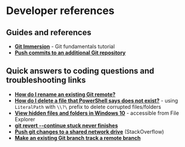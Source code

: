 # Developer references

## Guides and references
- **[Git Immersion](https://gitimmersion.com/index.html)** - Git fundamentals tutorial
- **[Push commits to an additional Git repository](https://docs.aws.amazon.com/codecommit/latest/userguide/how-to-mirror-repo-pushes.html)**

## Quick answers to coding questions and troubleshooting links
- **[How do I rename an existing Git remote?](https://support.beanstalkapp.com/article/16-how-do-i-rename-an-existing-git-remote)**
- **[How do I delete a file that PowerShell says does not exist?](https://stackoverflow.com/questions/50858832/how-do-i-delete-a-file-that-powershell-says-does-not-exist)** - using `LiteralPath` with `\\?\` prefix to delete corrupted files/folders
- **[View hidden files and folders in Windows 10](https://support.microsoft.com/en-us/search?query=how%20to%20view%20hidden%20files%20in%20windows%2010)** - accessible from File Explorer
- **[git revert --continue stuck never finishes](https://stackoverflow.com/questions/65630304/git-revert-continue-stuck-never-finishes)**
- **[Push git changes to a shared network drive](https://stackoverflow.com/questions/11635493/push-git-changes-to-a-shared-network-drive)** (StackOverflow)
- **[Make an existing Git branch track a remote branch](https://stackoverflow.com/questions/520650/make-an-existing-git-branch-track-a-remote-branch)**
